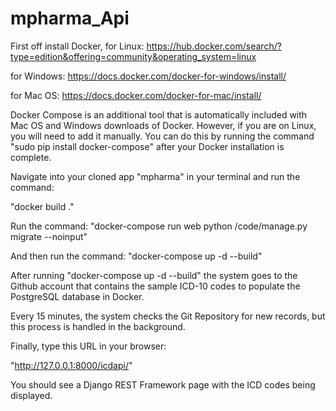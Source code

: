 # mpharma_Api
First off install Docker, 
for Linux: 
https://hub.docker.com/search/?type=edition&offering=community&operating_system=linux

for Windows:
https://docs.docker.com/docker-for-windows/install/

for Mac OS:
https://docs.docker.com/docker-for-mac/install/


Docker Compose is an additional tool that is automatically included with Mac OS and Windows downloads of Docker. However, if you are on Linux, you will need to add it manually. You can do this by running the command "sudo pip install docker-compose" after your Docker installation is complete.

Navigate into your cloned app "mpharma" in your terminal and run the command:

  "docker build ."
  
Run the command: "docker-compose run web python /code/manage.py migrate --noinput"

And then run the command: "docker-compose up -d --build"

After running  "docker-compose up -d --build"  the system goes to the Github account that contains the sample ICD-10 codes to populate the PostgreSQL database in Docker.

Every 15 minutes, the system checks the Git Repository for new records, but this process is handled in the background.

Finally, type this URL in your browser:

  "http://127.0.0.1:8000/icdapi/"
  
You should see a Django REST Framework page with the ICD codes being displayed.
